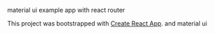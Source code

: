 material ui example app with react router

This project was bootstrapped with [Create React App](https://github.com/facebook/create-react-app).
and material ui 


